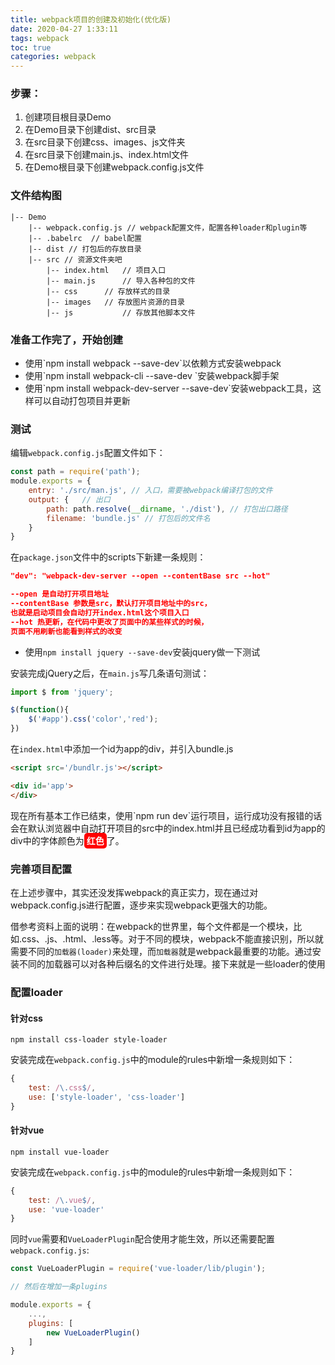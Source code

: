 ```yaml
---
title: webpack项目的创建及初始化(优化版)
date: 2020-04-27 1:33:11
tags: webpack
toc: true
categories: webpack
---
```

<div class="post-summary">
    这个webpack项目的创建是在之前的那篇基础之上优化而来，之前因为刚接触，逻辑不清晰。在做了一个小项目之后对webpack的创建以及工作原理有了更深的认识，便有了这篇博客。
</div>



<!--more-->

### **步骤：**

<article class="message is-danger">
   	<div class="message-body">
        <ol>
            <li>创建项目根目录Demo</li>
            <li>在Demo目录下创建dist、src目录</li>
            <li>在src目录下创建css、images、js文件夹</li>
            <li>在src目录下创建main.js、index.html文件</li>
            <li>在Demo根目录下创建webpack.config.js文件</li>
        </ol>
    </div>
</article>

### **文件结构图**

```
|-- Demo
    |-- webpack.config.js // webpack配置文件，配置各种loader和plugin等
    |-- .babelrc  // babel配置
    |-- dist // 打包后的存放目录
    |-- src // 资源文件夹吧
        |-- index.html   // 项目入口
        |-- main.js 	 // 导入各种包的文件
        |-- css 	 // 存放样式的目录
        |-- images	 // 存放图片资源的目录
        |-- js           // 存放其他脚本文件
```

### **准备工作完了，开始创建**

<article class="message is-success">
   	<div class="message-body">
        <ul>
            <li>使用`npm install webpack --save-dev`以依赖方式安装webpack</li>
            <li>使用`npm install webpack-cli --save-dev `安装webpack脚手架</li>
            <li>使用`npm install webpack-dev-server --save-dev`安装webpack工具，这样可以自动打包项目并更新</li>
        </ul>
    </div>
</article>

### **测试**

编辑`webpack.config.js`配置文件如下：

``````javascript
const path = require('path'); 
module.exports = {
    entry: './src/man.js', // 入口，需要被webpack编译打包的文件
    output: { 	// 出口
        path: path.resolve(__dirname, './dist'), // 打包出口路径
        filename: 'bundle.js' // 打包后的文件名
    }
}
``````

在`package.json`文件中的scripts下新建一条规则：

``````json
"dev": "webpack-dev-server --open --contentBase src --hot"

--open 是自动打开项目地址
--contentBase 参数是src，默认打开项目地址中的src，
也就是启动项目会自动打开index.html这个项目入口
--hot 热更新，在代码中更改了页面中的某些样式的时候，
页面不用刷新也能看到样式的改变
``````

+ 使用`npm install jquery --save-dev`安装jquery做一下测试

安装完成jQuery之后，在`main.js`写几条语句测试：

```javascript
import $ from 'jquery';

$(function(){
    $('#app').css('color','red');
})
```

在`index.html`中添加一个id为app的div，并引入bundle.js

```html
<script src='/bundlr.js'></script>

<div id='app'>
</div>
```



<div class="notification is-info">现在所有基本工作已结束，使用`npm run dev`运行项目，运行成功没有报错的话会在默认浏览器中自动打开项目的src中的index.html并且已经成功看到id为app的div中的字体颜色为<span class='warning'>红色</span>了。</div>

### **完善项目配置**

在上述步骤中，其实还没发挥webpack的真正实力，现在通过对webpack.config.js进行配置，逐步来实现webpack更强大的功能。

借参考资料上面的说明：在webpack的世界里，每个文件都是一个模块，比如.css、.js、.html、.less等。对于不同的模块，webpack不能直接识别，所以就需要不同的`加载器(loader)`来处理，而`加载器`就是webpack最重要的功能。通过安装不同的加载器可以对各种后缀名的文件进行处理。接下来就是一些loader的使用

### 配置loader

#### 针对css

```npm install css-loader style-loader  ```

安装完成在`webpack.config.js`中的module的rules中新增一条规则如下：

```javascript
{
    test: /\.css$/,
    use: ['style-loader', 'css-loader']
}
```

#### 针对vue

```npm install vue-loader``` 

安装完成在`webpack.config.js`中的module的rules中新增一条规则如下：

```javascript
{
    test: /\.vue$/,
    use: 'vue-loader'
}
```

同时`vue`需要和`VueLoaderPlugin`配合使用才能生效，所以还需要配置`webpack.config.js`:

```javascript
const VueLoaderPlugin = require('vue-loader/lib/plugin');

// 然后在增加一条plugins

module.exports = {
    ...,
    plugins: [
    	new VueLoaderPlugin()
    ]
}
```

<style type='text/css'>
    .post-summary{
        display: none;
    }
    .warning{
        background-color: red;
        color: #fff;
        padding: 4px;
        font-weight: bolder;
        border-radius: 5px;
    }
</style>